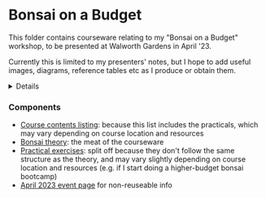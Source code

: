 # Bonsai on a Budget

This folder contains courseware relating to my "Bonsai on a Budget" workshop, to be presented at Walworth Gardens in April '23.

Currently this is limited to my presenters' notes, but I hope to add useful images, diagrams, reference tables etc as I produce or obtain them.

<details>

## Meta - hide/remove before sharing

### Forward planning

I would very much like to produce a re-useable resource here, rather than yet another pile of personal notes.  Ideally the end-game would be to put together a reasonably comprehensive resource, a la Wikibooks, at least for the basics.  (Alternatively, there's a pay-what-you-want site for technical books... which I've forgotten the URL of.  D'oh.)

Relatedly, I will probably end up licensing this under [CC-BY](https://choosealicense.com/licenses/cc-by-4.0/) or similar... but I can't commit to that yet because the repository may temporarily include more stringently-licensed files (e.g. scanned images from books used as placeholders) until I can replace them with my own content.  In the meantime, please drop me a line if you would like to reuse anything; it is almost certain that I'll say yes.

### To do
+ Finish first draft of outline
+ Identify most critical areas for course
+ Flesh out into training deck/notes + presenter's notes
	- Make sure headings are aligned with summary
+ Make bounty board of: tree photos/drawings; diagrams; tabular info
	- Or stub in fake diagrams and use the issue tracker?

</details>

### Components
+ [Course contents listing](IntroContents.md): because this list includes the practicals, which may vary depending on course location and resources
+ [Bonsai theory](TheoryMain.md): the meat of the courseware
+ [Practical exercises](IntroPracticals.md): split off because they don't follow the same structure as the theory, and may vary slightly depending on course location and resources (e.g. if I start doing a higher-budget bonsai bootcamp)
+ [April 2023 event page](2023-04_WGIntro.md) for non-reuseable info

